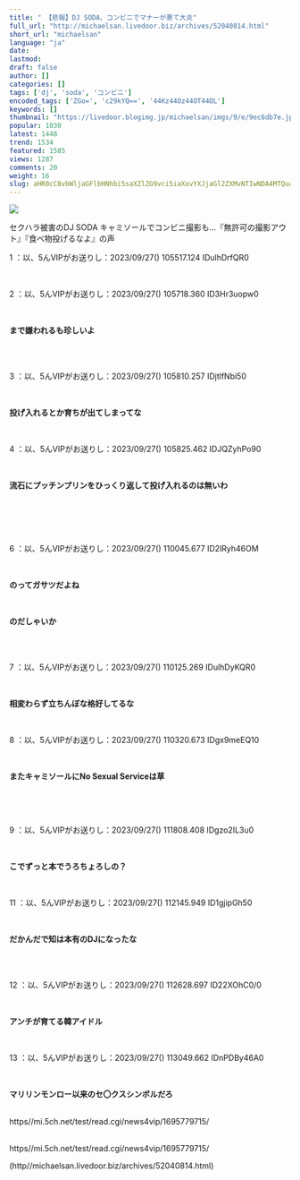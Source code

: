 ```yaml
---
title: " 【悲報】DJ SODA、コンビニでマナーが悪て大炎"
full_url: "http://michaelsan.livedoor.biz/archives/52040814.html"
short_url: "michaelsan"
language: "ja"
date: 
lastmod: 
draft: false
author: []
categories: []
tags: ['dj', 'soda', 'コンビニ']
encoded_tags: ['ZGo=', 'c29kYQ==', '44Kz44Oz44OT44OL']
keywords: []
thumbnail: "https://livedoor.blogimg.jp/michaelsan/imgs/9/e/9ec6db7e.jpg"
popular: 1030
latest: 1448
trend: 1534
featured: 1585
views: 1287
comments: 20
weight: 16
slug: aHR0cC8vbWljaGFlbHNhbi5saXZlZG9vci5iaXovYXJjaGl2ZXMvNTIwNDA4MTQuaHRtbA==
---
```


![](https://livedoor.blogimg.jp/michaelsan/imgs/9/e/9ec6db7e.jpg)

<div><p>セクハラ被害のDJ SODA キャミソールでコンビニ撮影も…『無許可の撮影アウト』『食べ物投げるなよ』の声</p><p>1 ：以、5んVIPがお送りし：2023/09/27() 105517.124 IDulhDrfQR0</p> <br><p>2 ：以、5んVIPがお送りし：2023/09/27() 105718.360 ID3Hr3uopw0</p><br><b><p>まで嫌われるも珍しいよ </p><br></b><br><p>3 ：以、5んVIPがお送りし：2023/09/27() 105810.257 IDjtlfNbi50</p><br><b><p>投げ入れるとか育ちが出てしまってな </p></b><br><p>4 ：以、5んVIPがお送りし：2023/09/27() 105825.462 IDJQZyhPo90</p><br><b><p><p>流石にプッチンプリンをひっくり返して投げ入れるのは無いわ </p><br></p><br></b><br><p>6 ：以、5んVIPがお送りし：2023/09/27() 110045.677 ID2lRyh46OM</p><br><p><b><p>のってガサツだよね</p></b></p><p><b><p><br></p></b></p><b><p>のだしゃいか <br></p><br></b><br><p>7 ：以、5んVIPがお送りし：2023/09/27() 110125.269 IDulhDyKQR0</p><br><b><p>相変わらず立ちんぼな格好してるな </p></b><br><p>8 ：以、5んVIPがお送りし：2023/09/27() 110320.673 IDgx9meEQ10</p><br><p><b><p>またキャミソールにNo Sexual Serviceは草</p></b><br></p><br><p>9 ：以、5んVIPがお送りし：2023/09/27() 111808.408 IDgzo2IL3u0</p><br><b><p>こでずっと本でうろちょろしの？ </p></b><br><p>11 ：以、5んVIPがお送りし：2023/09/27() 112145.949 ID1gjipGh50</p><br><b><p>だかんだで知は本有のDJになったな </p><br></b><br><p>12 ：以、5んVIPがお送りし：2023/09/27() 112628.697 ID22XOhC0/0</p><br><b><p>アンチが育てる韓アイドル </p></b><br><p>13 ：以、5んVIPがお送りし：2023/09/27() 113049.662 IDnPDBy46A0</p><br><b><p>マリリンモンロー以来のセ〇クスシンボルだろ </p></b><br>https//mi.5ch.net/test/read.cgi/news4vip/1695779715/<br><br clear='all'> <p id='a6850dc6aefc0d5bbff2bea180d92d89'> </p> <p id='a6850dc6aefc0d5bbff2bea180d92d89'> </p> <p class='alistcloud-container-6795'></p> <p>https//mi.5ch.net/test/read.cgi/news4vip/1695779715/</p></div>

(http//michaelsan.livedoor.biz/archives/52040814.html)
